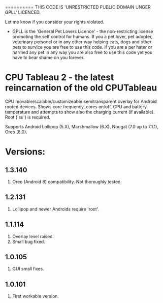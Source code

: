 ==========
THIS CODE IS 'UNRESTRICTED PUBLIC DOMAIN UNGER GPLL' LICENCED.

Let me know if you consider your rights violated.

* GPLL is the 'General Pet Lovers Licence' - the non-restricting license promoting the self control for humans.
If you a pet lover, pet adopter, veterinary personel or in any other way helping cats, dogs and other pets to survice you are free to use this code.
If you are a per hater or harmed any pet in any way you are also free to use this code yet you have to bear shame on you forever.



CPU Tableau 2 - the latest reincarnation of the old CPUTableau
==============================================================

CPU movable/scalable/customizeable semitransparent overlay for Android rooted devices. 
Shows core frequency, cores on/off, CPU and battery temperature and attempts to show also the charging current (if available).
Root ('su') is required. 


Supports Android Lollipop (5.X), Marshmallow (6.X), Nougat (7.0 up to 7.1.1), Oreo (8.0).


Versions:
=========

1.3.140
-------
1. Oreo (Android 8) compatibility. Not thoroughly tested.  


1.2.131
-------
1. Lollipop and newer Androids require 'root'. 


1.1.114
-------
1. Overlay level raised.
2. Small bug fixed.


1.0.105
-------
1. GUI small fixes.


1.0.101
-------
1. First workable version.
